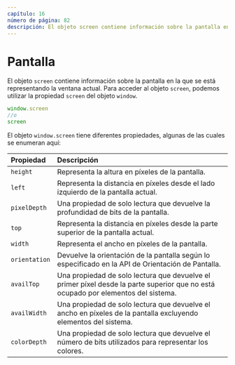 ```yaml
---
capítulo: 16
número de página: 82
descripción: El objeto screen contiene información sobre la pantalla en la que se está representando la ventana actual. Permite a los desarrolladores acceder a propiedades relacionadas con el tamaño de pantalla, la resolución, la profundidad de color y otra información relacionada con la visualización del usuario.
---
```


# Pantalla

El objeto `screen` contiene información sobre la pantalla en la que se está representando la ventana actual. Para acceder al objeto `screen`, podemos utilizar la propiedad `screen` del objeto `window`.

```javascript
window.screen
//o
screen
```

El objeto `window.screen` tiene diferentes propiedades, algunas de las cuales se enumeran aquí:

| Propiedad| Descripción |
| :--- | :--- |
| `height` | Representa la altura en píxeles de la pantalla. |
| `left` | Representa la distancia en píxeles desde el lado izquierdo de la pantalla actual. |
| `pixelDepth` | Una propiedad de solo lectura que devuelve la profundidad de bits de la pantalla. |
| `top` | Representa la distancia en píxeles desde la parte superior de la pantalla actual. |
| `width` | Representa el ancho en píxeles de la pantalla. |
| `orientation` |  Devuelve la orientación de la pantalla según lo especificado en la API de Orientación de Pantalla. |
| `availTop` | Una propiedad de solo lectura que devuelve el primer píxel desde la parte superior que no está ocupado por elementos del sistema. |
| `availWidth` | Una propiedad de solo lectura que devuelve el ancho en píxeles de la pantalla excluyendo elementos del sistema. |
| `colorDepth` | Una propiedad de solo lectura que devuelve el número de bits utilizados para representar los colores. |



